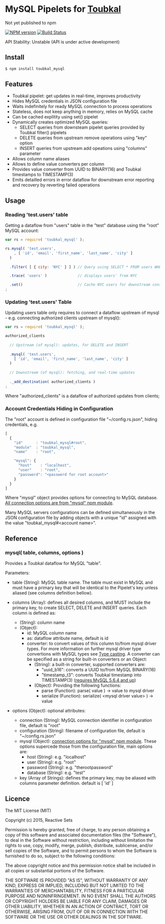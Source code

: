 # MySQL Pipelets for [Toubkal](https://github.com/ReactiveSets/toubkal)

Not yet published to npm

[![NPM version](https://badge.fury.io/js/toubkal_mysql.png)](http://badge.fury.io/js/toubkal_mysql)
[![Build Status](https://travis-ci.org/ReactiveSets/toubkal_mysql.svg?branch=master)](https://travis-ci.org/ReactiveSets/toubkal_mysql)

API Stability: Unstable (API is under active development)

## Install

```bash
$ npm install toubkal_mysql
```

## Features
- Toubkal pipelet: get updates in real-time, improves productivity
- Hides MySQL credentials in JSON configuration file
- Waits indefinitely for ready MySQL connection to process operations
- Stateless, does not keep anything in memory, relies on MySQL cache
- Can be cached explitity using set() pipelet
- Dynamically creates optimized MySQL queries:
  - SELECT queries from downsteam pipelet queries provided by Toubkal filter() pipelets
  - DELETE queries from upstream remove operations using "key" option
  - INSERT queries from upstream add opeations using "columns" parameter
- Allows column name aliases
- Allows to define value converters per column
- Provides value converter from UUID to BINARY(16) and Toubkal timestamps to TIMESTAMP(3)
- Emits detailled errors in error dataflow for downstream error reporting and recovery by reverting
failed operations

## Usage

### Reading 'test.users' table

Getting a dataflow from "users" table in the "test" database using the "root" MySQL account:

```javascript
var rs = require( 'toubkal_mysql' );

rs.mysql( 'test.users',
    , [ 'id', 'email', 'first_name', 'last_name', 'city' ]
  )
  
  .filter( [ { city: 'NYC' } ] ) // Query using SELECT * FROM users WHERE city = "NYC"

  .trace( 'users' )              // displays users' from NYC

  .set()                         // Cache NYC users for downstream consumption
;
```

### Updating 'test.users' Table

Updating users table only requires to connect a dataflow upstream of mysql - e.g. connecting authorized clients
upstream of mysql():
```javascript
var rs = require( 'toubkal_mysql' );

authorized_clients
    
  // Upstream (of mysql): updates, for DELETE and INSERT
  
  .mysql( 'test.users',
    [ 'id', 'email', 'first_name', 'last_name', 'city' ]
  )
  
  // Downstream (of mysql): fetching, and real-time updates
  
  ._add_destination( authorized_clients )
;
```

Where "authorized_clients" is a dataflow of authorized updates from clients;


### Account Credentials Hiding in Configuration

The "root" account is defined in configuration file "~/config.rs.json", hiding credentials, e.g.

```javascript
[
  {
    "id"      : "toubkal_mysql#root",
    "module"  : "toubkal_mysql",
    "name"    : "root",

    "mysql": {
      "host"    : "localhost",
      "user"    : "root",
      "password": "<password for root account>"
    }
  }
]
```

Where "mysql" object provides options for connecting to MySQL database. [All connection options are from "mysql"
npm module](https://www.npmjs.com/package/mysql#connection-options).

Many MySQL servers configurations can be defined simultaneously in the JSON configuration
file by adding objects with a unique "id" assigned with the value "toubkal_mysql#\<account name\>".

## Reference

### mysql( table, columns, options )

Provides a Toubkal dataflow for MySQL "table".

Parameters:
- table (String): MySQL table name. The table must exist in MySQL and must have a primary key
  that will be identical to the Pipelet's key unless aliased (see columns definition bellow).
- columns (Array): defines all desired columns, and MUST include the primary key, to create
  SELECT, DELETE and INSERT queries. Each column is defined as:
  - (String): column name
  - (Object):
    - id: MySQL column name
    - as: dataflow attribute name, default is id
    - converter: to convert values of this column to/from mysql driver types. For
      more information on further mysql driver type convertions with MySQL types see
      [Type casting](https://www.npmjs.com/package/mysql#type-casting).
      A converter can be specified as a string for built-in converters or an Object:
      - (String): a built-in converter, supported converters are:
        - "uuid_b16": converts a UUID to/from MySQL BINARY(16)
        - "timestamp_t3": converts Toubkal timestamp into TIMESTAMP(3)
          ([requires MySQL 5.6.4 and up](http://dev.mysql.com/doc/refman/5.6/en/fractional-seconds.html))
      - (Object): Providing the following functions:
        - parse     (Function): parse( value ) -> value to mysql driver
        - serialize (Function): serialize( \<mysql driver value\> ) -> value

- options (Object): optional attributes:
  - connection (String): MySQL connection identifier in configuration file, default is "root"
  - configuration (String): filename of configuration file, default is "~/config.rs.json"
  - mysql (Object): 
    [connection options for "mysql" npm module](https://www.npmjs.com/package/mysql#connection-options).
    These options supercede those from the configuration file, main options are:
    - host (String): e.g. "localhost"
    - user (String): e.g. "root"
    - password (String): e.g. "therootpassword"
    - database (String): e.g. "test"
  - key (Array of Strings): defines the primary key, may be aliased with columns parameter
    definition. default is [ 'id' ]

## Licence

  The MIT License (MIT)

  Copyright (c) 2015, Reactive Sets

  Permission is hereby granted, free of charge, to any person obtaining a copy
  of this software and associated documentation files (the "Software"), to deal
  in the Software without restriction, including without limitation the rights
  to use, copy, modify, merge, publish, distribute, sublicense, and/or sell
  copies of the Software, and to permit persons to whom the Software is
  furnished to do so, subject to the following conditions:

  The above copyright notice and this permission notice shall be included in all
  copies or substantial portions of the Software.

  THE SOFTWARE IS PROVIDED "AS IS", WITHOUT WARRANTY OF ANY KIND, EXPRESS OR
  IMPLIED, INCLUDING BUT NOT LIMITED TO THE WARRANTIES OF MERCHANTABILITY,
  FITNESS FOR A PARTICULAR PURPOSE AND NONINFRINGEMENT. IN NO EVENT SHALL THE
  AUTHORS OR COPYRIGHT HOLDERS BE LIABLE FOR ANY CLAIM, DAMAGES OR OTHER
  LIABILITY, WHETHER IN AN ACTION OF CONTRACT, TORT OR OTHERWISE, ARISING FROM,
  OUT OF OR IN CONNECTION WITH THE SOFTWARE OR THE USE OR OTHER DEALINGS IN THE
  SOFTWARE.
